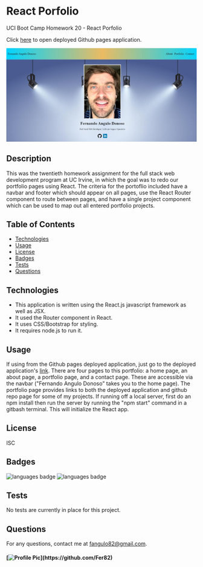 # React Porfolio
UCI Boot Camp Homework 20 - React Porfolio

Click [here]( https://fer82.github.io/react-portfolio-fer-ang-don/) to open deployed Github pages application.

![deployed application](public/Assets/images/React-screenshot.JPG)

## Description 
 This was the twentieth homework assignment for the full stack web development program at UC Irvine, in which the goal was to redo our portfolio pages using React. The criteria for the portoflio included have a navbar and footer which should appear on all pages, use the React Router component to route between pages, and have a single project component which can be used to map out all entered portfolio projects.

## Table of Contents 
* [Technologies](#Technologies)
* [Usage](#Usage)
* [License](#License)
* [Badges](#Badges)
* [Tests](#Tests)
* [Questions](#Questions)

## Technologies 
* This application is written using the React.js javascript framework as well as JSX.
* It used the Router component in React.
* It uses CSS/Bootstrap for styling.
* It requires node.js to run it.

## Usage 
If using from the Github pages deployed application, just go to the deployed application's [link]( https://fer82.github.io/react-portfolio-fer-ang-don/). There are four pages to this portfolio: a home page, an about page, a portfolio page, and a contact page. These are accessible via the navbar ("Fernando Angulo Donoso" takes you to the home page). The portfolio page provides links to both the deployed application and github repo page for some of my projects. If running off a local server, first do an npm install then run the server by running the "npm start" command in a gitbash terminal. This will initialize the React app.

## License 
 ISC

## Badges 
 ![languages badge](https://img.shields.io/github/languages/count/Fer82/react-portfolio-fer-ang-don)
 ![languages badge](https://img.shields.io/github/languages/top/Fer82/react-portfolio-fer-ang-don)

## Tests 
 No tests are currently in place for this project.

## Questions 
 For any questions, contact me at [fangulo82@gmail.com](mailto:fangulo82@gmail.com).
#### [![Profile Pic](https://avatars.githubusercontent.com/u/20170711?)](https://github.com/Fer82)

